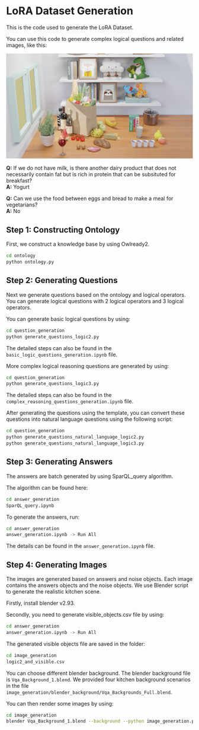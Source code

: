# LoRA Dataset Generation

This is the code used to generate the LoRA Dataset. 

You can use this code to generate complex logical questions and related images, like this:


<div align="center">
  <img src="image_generation/output_images/lora_example_1080.png" width="800px">
</div>

**Q:** If we do not have milk, is there another dairy product that does not necessarily contain fat but is rich in protein that can be subsituted for breakfast? <br>
**A:** Yogurt

**Q:**  Can we use the food between eggs and bread to make a meal for vegetarians? <br>
**A:**  No


## Step 1: Constructing Ontology

First, we construct a knowledge base by using Owlready2.  
```bash
cd ontology
python ontology.py
```


## Step 2: Generating Questions


Next we generate questions based on the ontology and logical operators. 
You can generate logical questions with 2 logical operators and 3 logical operators. 

You can generate basic logical questions by using:

```bash
cd question_generation
python generate_questions_logic2.py
```

The detailed steps can also be found in the `basic_logic_questions_generation.ipynb` file. 

More complex logical reasoning questions are generated by using:

```bash
cd question_generation
python generate_questions_logic3.py
```
The detailed steps can also be found in the `complex_reasoning_questions_generation.ipynb` file. 

After generating the questions using the template, you can convert these questions into natural language questions using the following script:

```bash
cd question_generation
python generate_questions_natural_language_logic2.py
python generate_questions_natural_language_logic3.py
```


## Step 3: Generating Answers

The answers are batch generated by using SparQL_query algorithm. 

The algorithm can be found here: 
```bash
cd answer_generation
SparQL_query.ipynb
```

To generate the answers, run:
```bash
cd answer_generation
answer_generation.ipynb -> Run All
```
The details can be found in the `answer_generation.ipynb` file. 


## Step 4: Generating Images

The images are generated based on answers and noise objects. Each image contains the answers objects and the noise objects. We use Blender script to generate the realistic kitchen scene. 

Firstly, install blender v2.93. 

Secondly, you need to generate visible_objects.csv file by using: 
```bash
cd answer_generation
answer_generation.ipynb -> Run All
```
The generated visible objects file are saved in the folder: 
```bash
cd image_generation
logic2_and_visible.csv
```

You can choose different blender background. The blender background file is `Vqa_Background_1.blend`. We provided four kitchen background scenarios in the file `image_generation/blender_background/Vqa_Backgrounds_Full.blend`. 

You can then render some images by using:

```bash
cd image_generation
blender Vqa_Background_1.blend --background --python image_generation.py
```
